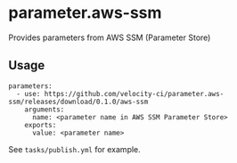 # parameter.aws-ssm
Provides parameters from AWS SSM (Parameter Store)

## Usage

```
parameters:
  - use: https://github.com/velocity-ci/parameter.aws-ssm/releases/download/0.1.0/aws-ssm
    arguments:
      name: <parameter name in AWS SSM Parameter Store>
    exports:
      value: <parameter name>
```

See `tasks/publish.yml` for example.